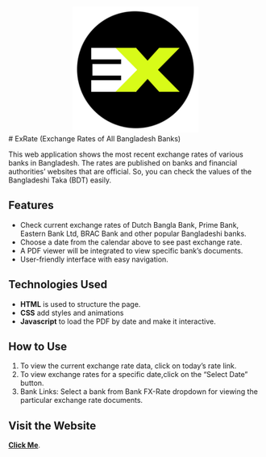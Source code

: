 <div align="center">
  <img src="https://github.com/Kabbo45/Exchange-Rates-Of-All-Bangladesh-Banks-Using-HTML-CSS-JS/blob/main/ExRate.png" alt="Exchange Rates Screenshot" width="250"/>
</div>
# ExRate (Exchange Rates of All Bangladesh Banks)

This web application shows the most recent exchange rates of various banks in Bangladesh. The rates are published on banks and financial authorities’ websites that are official. So, you can check the values of the Bangladeshi Taka (BDT) easily.

## Features

- Check current exchange rates of Dutch Bangla Bank, Prime Bank, Eastern Bank Ltd, BRAC Bank and other popular Bangladeshi banks.
- Choose a date from the calendar above to see past exchange rate.
- A PDF viewer will be integrated to view specific bank’s documents.
- User-friendly interface with easy navigation.

## Technologies Used

- **HTML** is used to structure the page.
- **CSS** add styles and animations
- **Javascript** to load the PDF by date and make it interactive.

## How to Use

1. To view the current exchange rate data, click on today’s rate link.
2. To view exchange rates for a specific date,click on the “Select Date” button.
3.  Bank Links: Select a bank from Bank FX-Rate dropdown for viewing the particular exchange rate documents.

## Visit the Website
[**Click Me**](https://raw.githack.com/Kabbo45/Exchange-Rates-Of-All-Bangladesh-Banks-Using-HTML-CSS-JS/main/Exchage%20Rate%20BD.html).
